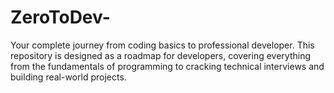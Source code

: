 # ZeroToDev-
Your complete journey from coding basics to professional developer. This repository is designed as a roadmap for developers, covering everything from the fundamentals of programming to cracking technical interviews and building real-world projects.
